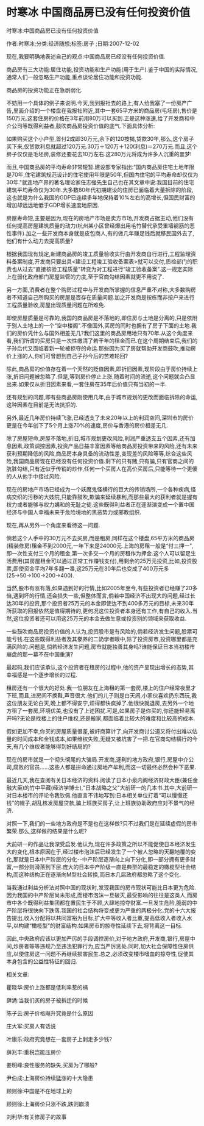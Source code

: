 # 时寒冰  中国商品房已没有任何投资价值    
    
时寒冰:中国商品房已没有任何投资价值    
作者:时寒冰;分类:经济随想;标签:房子 ;日期:2007-12-02    
现在,我要明确地表述自己的观点:中国商品房已经没有任何投资价值.    
商品房有三大功能:居住功能,投资功能和生产功能(用于生产).鉴于中国的实际情况,通常人们一般忽略生产功能,重点谈论居住功能和投资功能.    
商品房的投资功能正在急剧弱化.    
不妨用一个具体的例子来说明.今天,我到报社去的路上,有人给我塞了一份房产广告,里面介绍的一个楼盘在我报社附近,其中一套65平方米的商品房(毛坯房),售价是150万元.这套住房的价格在3年前用80万可以买到.正是这种涨速,给了开发商和中介公司等既得利益者,鼓吹商品房投资价值的底气.下面具体分析:    
如果购买这个小户型,首付2成即30万元,余下的120按揭,贷款30年,那么,这个房子买下来,仅贷款利息就超过120万元.30万＋120万＋120(利息)＝270万元.而且,这个房子仅仅是毛坯房,装修还要花去10万左右.这280万元将成为许多人沉重的噩梦!    
而且,中国商品房的平均寿命非常短暂.建设部专家指出:“国内商品房住宅土地年限是70年,住宅建筑规范设计的住宅使用年限是50年,但国内住宅的平均寿命却仅仅为30年."就连地产界的著名理论家任志强先生自己也在其文章中说:我国目前的住宅建筑平均寿命仅为30年.大多数80年代初期建设的住房已面临着大量拆除的阶段,这也就是为什么我国的GDP已连续多年地保持着10%左右的高增长,但国民财富的增加却远远地低于GDP增长速度地原因.    
房屋寿命短,主要是因为,现在的房地产市场是卖方市场,开发商占据主动,他们没有任何提高房屋建筑质量的动力(杭州某小区曾经爆出用毛竹替代承受重墙钢筋的恶性事件).加之一些开发商本身就是皮包商人,有的做几年赚足钱后就移民国外去了,他们有什么动力去提高质量?    
根据我国现有规定,新建商品房的竣工质量验收实行由开发商自行进行,工程监理资料备案制度,开发商只要出具<建设工程竣工验收备案表>就可以交付,质检部门的职责也从过去“直接核验工程质量"转变为对工程进行“竣工验收备案".这一规定实际上在弱化政府部门房屋监管的力度,至于官商勾结因素就更不用说了.    
另一方面,消费者在整个购房过程中与开发商所掌握的信息严重不对称,大多数购房者不知道自己所购买的房屋是否存在质量问题.加之开发商是按栋而非按户来进行工程质量验收,房屋出现质量问题在所难免.    
即使房屋质量是可靠的,我国的商品房是不落地的,即住房与土地是分离的,只是依附于别人土地上的一个“空中楼阁".不像国外,买房的同时也拥有了房子下面的土地.我们的房价凭什么与国外相差无几?我们这里的商品房用地只有70年.从这个角度来看,我们所谓的买房只是一次性缴清了若干年的租金而已.在这个周期结束后,我们的子孙后代又面临着新一轮被掠夺的命运.那些因为买了房就帮助开发商鼓吹,推动房价上涨的人,你们可曾想到自己子孙今后的苦难轮回?    
除此,商品房的价值存在着一个天然的贬值因素,即折旧因素,现阶段由于房价持续上涨,折旧问题被忽略了.但是,等到房价停止上涨,随着时间的流逝,这个问题就会凸显出来.如果仅从折旧因素来看,一套住房在35年后价值只有当初的一半.    
还有规划的问题,即有些商品房刚使用几年,由于城市规划的更改而面临拆除的命运,这种因素在目前是无法抗拒的.    
另外,最近几年房价持续飞涨,已经透支了未来20年以上的利润空间,深圳市的房价更是在今年创下了5个月上涨70%的速度,房价与香港的房价相差无几.    
除了房屋短命,房屋不落地,折旧,城市规划更改风险,利润严重透支五个因素,还有加息因素,政策调控因素,投资产品日益丰富因素等给商品房投资带来的风险,还有未来获利预期降低的风险,商品房本身具备的流动性差,变现差的风险等等,综合这些风险,我国商品房现在已经没有任何投资价值.剩下的只有赌,只有骗,只有官商之间的肮脏勾结,只有近似于传销的炒作,任何一个买房人在高价买房后,只能等待一个更傻的人从他手中接过风险.    
现在的房地产市场已经成为一个妖魔鬼怪横行的巨大的传销场所,一个各种疾病,怪病交织的污秽的大妓院,只能靠鼓吹,欺骗来延续暴利,而那些最大的获利者就是握有权力或者能够与权力媾和的无耻之徒.这些既得利益者正在逐渐演变成一个置中国经济与中国人幸福未来于危险境地的黑恶势力或邪教组织.    
现在,再从另外一个角度来看待这一问题.    
倘若这个人手中的30万元不去买房,而是租房,同样在这个楼盘,65平方米的商品房(精装修房)租金不到2000元,一年下来是24000元.上海的房租一般是“付三押一",即一次性支付三个月的租金,第一次多交一个月的房租作为押金.这个人可以留足生活费用(其房屋租金可以通过正常工作赚钱支付),用剩余的25万元投资,比如,投资股票,即使资金平均7年多翻一番,这25万元在30年后也变成了400万元多(25→50→100→200→400).    
当然,股市有涨有落,如果遇到好的行情,比如2005年至今,有些投资者已经赚了20多倍,遇到坏的行情,还会损失一些,但整体而言,倘若中国经济不出现大的问题,经过长达30年的投资,那个投资者25万元的本金即使达不到400多万元的目标,未来30年所获取的回报依然是值得期待的,更何况这位投资者本身还有工作,有自己的收入.当然,这位投资者还可以用这25万元的本金去做生意或投资别的领域来获取收益.    
一些鼓吹商品房投资价值的人认为,投资股市是有风险的,倘若经济发生问题,股票可能亏钱.在这些既得利益者及其豢养的二奶学者眼中,除了投资房市,投资哪里都是充满风险的.问题是,倘若经济发生问题,房市就能独善其身吗?谁能保证日本当初楼市崩盘的那一幕不在中国重演?    
最起码,我们应该承认,这个投资者在租房的过程中,他的资产呈现出增长的态势,其幸福感是一个逐步增长的过程.    
租房还有一个很大的好处.我一位朋友在上海租的第一套房,楼上的住户经常夜里才下班,而且,进房间不换鞋,声音很大.他们的儿子则是白天闹,小家伙喜欢扔东西玩,我这位朋友无论白天,晚上都不得安宁,烦得都快疯掉了.他很快就退房,去另外一个地方租了一套房,环境优美,也没有了上述困扰.可是,如果房子是你买的,你还能轻易离开吗?无论是找楼上的住户维权,还是搬家,都面临着比较大的难度和比较高的成本.    
假如更加不幸,你买的房屋质量很差,被奸商算计了,向开发商讨公道又将付出难以估量的时间成本和金钱成本,如果维权失败,无疑又被坑害了一把.在官商勾结横行的今天,有几个维权者能够得到好结局的?    
现在的房市就是一个彻头彻尾的大骗局.开发商,逐利的地方政府,银行,房屋中介公司,腐败的官员......这些人都是拼命通过房地产牟利,而这一切最终必然会种下恶果.    
最近几天,我在查阅有关日本经济的资料.阅读了日本小泉内阁经济财政大臣(兼任金融大臣)的竹中平藏(经济学博士),“日本战略之父"大前研一的几本书.其中,大前研一对日本楼市的评论令我钦佩.他直言不讳地写到:日本相关单位打着“可以慢慢还钱"的幌子,胡乱核发房屋贷款,骗上班族买房子,让上班族协助政府应对不景气的经济.    
对照一下,我们的一些地方政府是不是也在这样做?只不过我们是在延续虚假的房市繁荣.那么,这样做的结果是什么呢?    
大前研一的作品让我深受启发.他认为,现在许多政策之所以不能促使日本经济发生大的变化,根本原因在于,经过楼市泡沫后已经发生了一个被人忽略的天翻地覆的变化,那就是日本中产阶层的分化--中产阶层逐渐向上向下分化,即一部分拥有更多财富,一部分则滑落到下层.庞大的日本中产阶级一直是典型的最稳定的橄榄型社会结构,而这种结构正在逐渐向M型社会转换,而日本几届政府都忽略了这个变化.    
当我通过利益分析法对照中国的现状时,发现我国的房市现状可能比日本更为危险.因为我国的中产阶层尚未形成,而楼市泡沫一旦破灭,最受影响的往往是这类人,而房市中各个既得利益集团都在置民生于不顾,大肆地掠夺财富.一旦发生危险,脆弱的中产阶层将很快向下跌落.我国的社会结构将变成更为严重的两极分化.党的十六大报告提出,收入分配将以共同富裕为目标,扩大中等收入者比重,提高低收入者收入水平,以构建“橄榄型"的财富结构.如果房市的掠夺性延续下去,将背离这一目标.    
因此,中央政府应该以更加严厉的手段调控房价,对于地方政府,开发商,银行,房屋中间,炒房者等等违规乃至违法犯罪行为,应当严厉惩处.同时,加大社会保障性住房供应,以使住房这一问题不再继续损害民生.总之,必须改变楼市嗜血的掠夺性,促使其本身包含的公益性特征的回归.    
    
相关文章:    
瞿晓华:房价上涨都是低利率惹的祸    
薛涌:当我们买的房子被拆迁的时候    
陈子云:房子价格飚升究竟是什么原因    
庄大军:买房人有话说    
叶康乐:政府究竟想在一套房子上剥走多少钱?    
薛兆丰:重税岂能压房价    
姜明峰:良性服务的缺失,买房为了哪般?    
尹伯成:上海房价持续猛涨的十大隐患    
顾则徐:中国是不在地球上的    
顾则徐:上海房价只涨不跌,跌则崩溃    
刘利华:有关修房子的故事